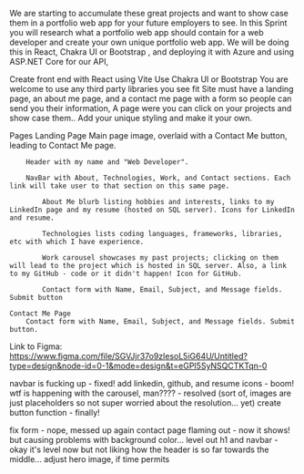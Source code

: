 We are starting to accumulate these great projects and want to show case them in a portfolio web app for your future employers to see. In this Sprint you will research what a portfolio web app should contain for a web developer and create your own unique portfolio web app. We will be doing this in React, Chakra UI or Bootstrap , and deploying it with Azure and using ASP.NET Core for our API, 

Create front end with React using Vite
Use Chakra UI or Bootstrap
You are welcome to use any third party libraries you see fit
Site must have a landing page, an about me page, and a contact me page with a form so people can send you their information, A page were you can click on your projects and show case them..
Add your unique styling and make it your own.

Pages
    Landing Page
        Main page image, overlaid with a Contact Me button, leading to Contact Me page.

        Header with my name and "Web Developer".

        NavBar with About, Technologies, Work, and Contact sections. Each link will take user to that section on this same page.

            About Me blurb listing hobbies and interests, links to my LinkedIn page and my resume (hosted on SQL server). Icons for LinkedIn and resume.

            Technologies lists coding languages, frameworks, libraries, etc with which I have experience.

            Work carousel showcases my past projects; clicking on them will lead to the project which is hosted in SQL server. Also, a link to my GitHub - code or it didn't happen! Icon for GitHub.

            Contact form with Name, Email, Subject, and Message fields. Submit button

    Contact Me Page
        Contact form with Name, Email, Subject, and Message fields. Submit button.


Link to Figma: https://www.figma.com/file/SGVJjr37o9zlesoL5iG64U/Untitled?type=design&node-id=0-1&mode=design&t=eGPI5SyNSQCTKTqn-0



navbar is fucking up - fixed! 
add linkedin, github, and resume icons - boom!
wtf is happening with the carousel, man???? - resolved (sort of, images are just placeholders so not super worried about the resolution... yet)
create button function - finally!

fix form - nope, messed up again
contact page flaming out - now it shows! but causing problems with background color...
level out h1 and navbar - okay it's level now but not liking how the header is so far towards the middle...
adjust hero image, if time permits